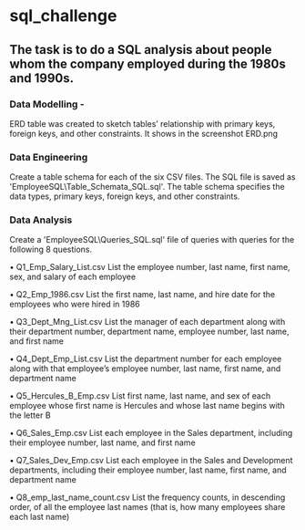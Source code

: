 # sql_challenge
## The task is to do a SQL analysis about people whom the company employed during the 1980s and 1990s.

### Data Modelling - 
ERD table was created to sketch tables’ relationship with primary keys, foreign keys, and other constraints. It shows in the screenshot ERD.png

### Data Engineering
Create a table schema for each of the six CSV files. The SQL file is saved as 'EmployeeSQL\Table_Schemata_SQL.sql'. The table schema specifies the data types, primary keys, foreign keys, and other constraints.

### Data Analysis
Create a 'EmployeeSQL\Queries_SQL.sql' file of queries with queries for the following 8 questions. 

•	Q1_Emp_Salary_List.csv
List the employee number, last name, first name, sex, and salary of each employee

•	Q2_Emp_1986.csv
List the first name, last name, and hire date for the employees who were hired in 1986

•	Q3_Dept_Mng_List.csv
List the manager of each department along with their department number, department name, employee number, last name, and first name

•	Q4_Dept_Emp_List.csv
List the department number for each employee along with that employee’s employee number, last name, first name, and department name

•	Q5_Hercules_B_Emp.csv
List first name, last name, and sex of each employee whose first name is Hercules and whose last name begins with the letter B 

•	Q6_Sales_Emp.csv
List each employee in the Sales department, including their employee number, last name, and first name

•	Q7_Sales_Dev_Emp.csv
List each employee in the Sales and Development departments, including their employee number, last name, first name, and department name 

•	Q8_emp_last_name_count.csv
List the frequency counts, in descending order, of all the employee last names (that is, how many employees share each last name)
